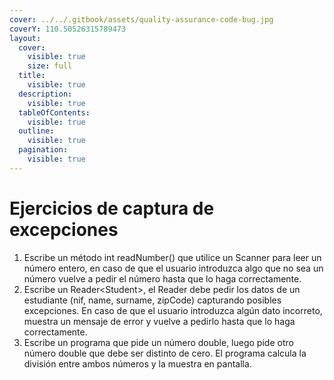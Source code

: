 ```yaml
---
cover: ../../.gitbook/assets/quality-assurance-code-bug.jpg
coverY: 110.50526315789473
layout:
  cover:
    visible: true
    size: full
  title:
    visible: true
  description:
    visible: true
  tableOfContents:
    visible: true
  outline:
    visible: true
  pagination:
    visible: true
---
```


# Ejercicios de captura de excepciones

1. Escribe un método int readNumber() que utilice un Scanner para leer un número entero, en caso de que el usuario introduzca algo que no sea un número vuelve a pedir el número hasta que lo haga correctamente.
2. Escribe un Reader\<Student>, el Reader debe pedir los datos de un estudiante (nif, name, surname, zipCode) capturando posibles excepciones. En caso de que el usuario introduzca algún dato incorreto, muestra un mensaje de error y vuelve a pedirlo hasta que lo haga correctamente.
3. Escribe un programa que pide un número double, luego pide otro número double que debe ser distinto de cero. El programa calcula la división entre ambos números y la muestra en pantalla.
